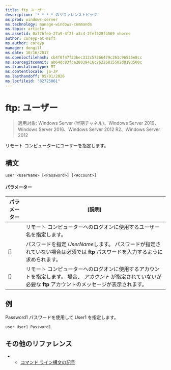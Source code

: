 ```yaml
---
title: ftp ユーザー
description: '* * * * のリファレンストピック'
ms.prod: windows-server
ms.technology: manage-windows-commands
ms.topic: article
ms.assetid: 0a77bfeb-27a9-4f2f-a3c4-2fef529fb569 vhorne
author: coreyp-at-msft
ms.author: coreyp
manager: dongill
ms.date: 10/16/2017
ms.openlocfilehash: cb4f0f47f23bec312c57266479c261c96535e8cc
ms.sourcegitcommit: ab64dc83fca28039416c26226815502d0193500c
ms.translationtype: MT
ms.contentlocale: ja-JP
ms.lasthandoff: 05/01/2020
ms.locfileid: "82725061"
---
```

# <a name="ftp-user"></a>ftp: ユーザー

> 適用対象: Windows Server (半期チャネル)、Windows Server 2019、Windows Server 2016、Windows Server 2012 R2、Windows Server 2012

リモート コンピューターにユーザーを指定します。   
## <a name="syntax"></a>構文  
```  
user <UserName> [<Password>] [<Account>]  
```  
#### <a name="parameters"></a>パラメーター  

|  パラメーター   |                                                                      [説明]                                                                      |
|--------------|-------------------------------------------------------------------------------------------------------------------------------------------------------|
|  <UserName>  |                                          リモート コンピューターへのログオンに使用するユーザー名を指定します。                                           |
| [<Password>] |               パスワードを指定 *UserName*します。 パスワードが指定されていない場合は必須では  **ftp** パスワードを入力するように求められます。               |
| [<Account>]  | リモート コンピューターへのログオンに使用するアカウントを指定します。 場合、 *アカウント* が指定されていないが必要な  **ftp** アカウントのメッセージが表示されます。 |

## <a name="examples"></a>例  
Password1 パスワードを使用して User1 を指定します。  
```  
user User1 Password1  
```  
## <a name="additional-references"></a>その他のリファレンス  
-   - [コマンド ライン構文の記号](command-line-syntax-key.md)  
